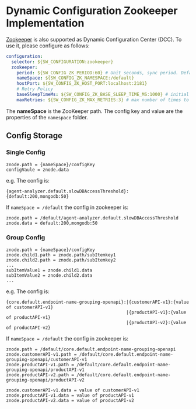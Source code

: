 # Dynamic Configuration Zookeeper Implementation
[Zookeeper](https://github.com/apache/zookeeper) is also supported as Dynamic Configuration Center (DCC). To use it, please configure as follows:

```yaml
configuration:
  selector: ${SW_CONFIGURATION:zookeeper}
  zookeeper:
    period: ${SW_CONFIG_ZK_PERIOD:60} # Unit seconds, sync period. Default fetch every 60 seconds.
    nameSpace: ${SW_CONFIG_ZK_NAMESPACE:/default}
    hostPort: ${SW_CONFIG_ZK_HOST_PORT:localhost:2181}
    # Retry Policy
    baseSleepTimeMs: ${SW_CONFIG_ZK_BASE_SLEEP_TIME_MS:1000} # initial amount of time to wait between retries
    maxRetries: ${SW_CONFIG_ZK_MAX_RETRIES:3} # max number of times to retry
```

The **nameSpace** is the ZooKeeper path. The config key and value are the properties of the `namespace` folder.

## Config Storage
### Single Config
```
znode.path = {nameSpace}/configKey
configVaule = znode.data
```
e.g. The config is: 
```
{agent-analyzer.default.slowDBAccessThreshold}:{default:200,mongodb:50}
```
If `nameSpace = /default` the config in zookeeper is:
```
znode.path = /default/agent-analyzer.default.slowDBAccessThreshold
znode.data = default:200,mongodb:50
```

### Group Config
```
znode.path = {nameSpace}/configKey
znode.child1.path = znode.path/subItemkey1
znode.child2.path = znode.path/subItemkey2
...
subItemValue1 = znode.child1.data
subItemValue2 = znode.child2.data
...
```
e.g. The config is:
```
{core.default.endpoint-name-grouping-openapi}:|{customerAPI-v1}:{value of customerAPI-v1}
                                              |{productAPI-v1}:{value of productAPI-v1}
                                              |{productAPI-v2}:{value of productAPI-v2}
```
If `nameSpace = /default` the config in zookeeper is:
```
znode.path = /default/core.default.endpoint-name-grouping-openapi
znode.customerAPI-v1.path = /default/core.default.endpoint-name-grouping-openapi/customerAPI-v1
znode.productAPI-v1.path = /default/core.default.endpoint-name-grouping-openapi/productAPI-v1
znode.productAPI-v2.path = /default/core.default.endpoint-name-grouping-openapi/productAPI-v2

znode.customerAPI-v1.data = value of customerAPI-v1
znode.productAPI-v1.data = value of productAPI-v1
znode.productAPI-v2.data = value of productAPI-v2

```